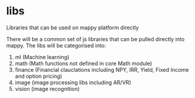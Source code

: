 # libs
Libraries that can be used on mappy platform directly

There will be a common set of js libraries that can be pulled directly into mappy. The libs will be categorised into:
1. ml (Machine learning)
2. math (Math functions not defined in core Math module)
3. finance (Financial clauclations including NPY, IRR, Yield, Fixed Income and option pricing)
4. image (image processing libs including AR/VR)
5. vision (image recognition)
